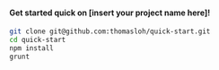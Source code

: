 #### Get started quick on [insert your project name here]!

```bash
git clone git@github.com:thomasloh/quick-start.git
cd quick-start
npm install
grunt
```
